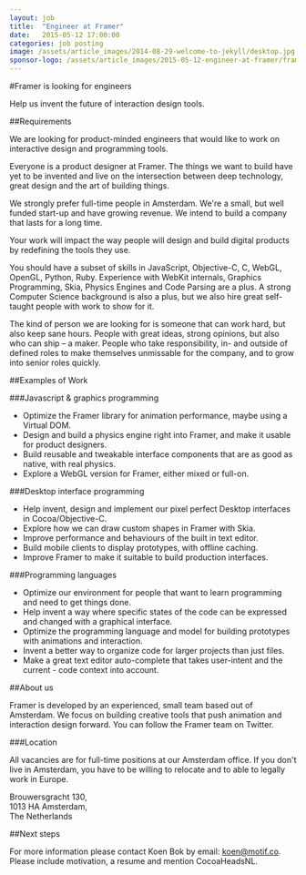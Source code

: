 ```yaml
---
layout: job
title:  "Engineer at Framer"
date:   2015-05-12 17:00:00
categories: job posting
image: /assets/article_images/2014-08-29-welcome-to-jekyll/desktop.jpg
sponsor-logo: /assets/article_images/2015-05-12-engineer-at-framer/framer.png
---
```


#Framer is looking for engineers

Help us invent the future of interaction design tools.

##Requirements

We are looking for product-minded engineers that would like to work on interactive design and programming tools.

Everyone is a product designer at Framer. The things we want to build have yet to be invented and live on the intersection between deep technology, great design and the art of building things.

We strongly prefer full-time people in Amsterdam. We're a small, but well funded start-up and have growing revenue. We intend to build a company that lasts for a long time.

Your work will impact the way people will design and build digital products by redefining the tools they use.

You should have a subset of skills in JavaScript, Objective-C, C, WebGL, OpenGL, Python, Ruby. Experience with WebKit internals, Graphics Programming, Skia, Physics Engines and Code Parsing are a plus. A strong Computer Science background is also a plus, but we also hire great self-taught people with work to show for it.

The kind of person we are looking for is someone that can work hard, but also keep sane hours. People with great ideas, strong opinions, but also who can ship – a maker. People who take responsibility, in- and outside of defined roles to make themselves unmissable for the company, and to grow into senior roles quickly.

##Examples of Work


###Javascript & graphics programming

- Optimize the Framer library for animation performance, maybe using a Virtual DOM.
- Design and build a physics engine right into Framer, and make it usable for product designers.
- Build reusable and tweakable interface components that are as good as native, with real physics.
- Explore a WebGL version for Framer, either mixed or full-on.


###Desktop interface programming

- Help invent, design and implement our pixel perfect Desktop interfaces in Cocoa/Objective-C.
- Explore how we can draw custom shapes in Framer with Skia.
- Improve performance and behaviours of the built in text editor.
- Build mobile clients to display prototypes, with offline caching.
- Improve Framer to make it suitable to build production interfaces.

###Programming languages

- Optimize our environment for people that want to learn programming and need to get things done.
- Help invent a way where specific states of the code can be expressed and changed with a graphical interface.
- Optimize the programming language and model for building prototypes with animations and interaction.
- Invent a better way to organize code for larger projects than just files.
- Make a great text editor auto-complete that takes user-intent and the current - code context into account.

##About us

Framer is developed by an experienced, small team based out of Amsterdam. We focus on building creative tools that push animation and interaction design forward. You can follow the Framer team on Twitter.

###Location

All vacancies are for full-time positions at our Amsterdam office. If you don't live in Amsterdam, you have to be willing to relocate and to able to legally work in Europe.

Brouwersgracht 130,<br/>
1013 HA Amsterdam,<br/>
The Netherlands

##Next steps

For more information please contact Koen Bok by email: <a href="mailto:koen@motif.co">koen@motif.co</a>. Please include motivation, a resume and mention CocoaHeadsNL.
